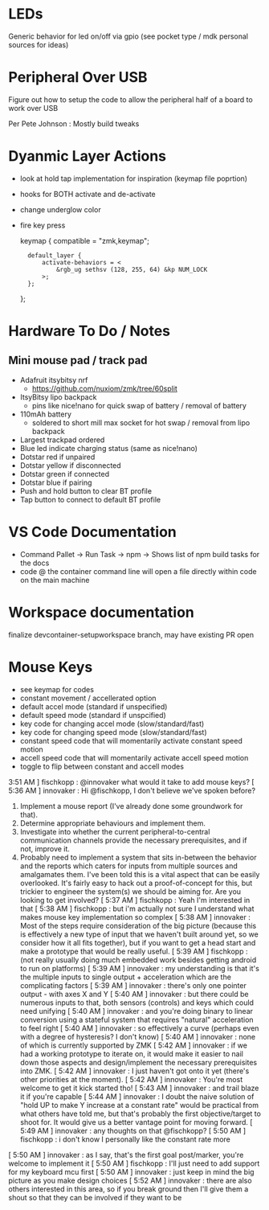 # LEDs

Generic behavior for led on/off via gpio (see pocket type / mdk personal sources for ideas)

# Peripheral Over USB

Figure out how to setup the code to allow the peripheral half of a board to work over USB

Per Pete Johnson : Mostly build tweaks

# Dyanmic Layer Actions

- look at hold tap implementation for inspiration (keymap file poprtion)

- hooks for BOTH activate and de-activate

- change underglow color
- fire key press

	keymap {
		compatible = "zmk,keymap";

		default_layer {
			activate-behaviors = <
	            &rgb_ug sethsv (128, 255, 64) &kp NUM_LOCK
			>;
		};
	};

# Hardware To Do / Notes

## Mini mouse pad / track pad

- Adafruit itsybitsy nrf
	- https://github.com/nuxiom/zmk/tree/60split
- ItsyBitsy lipo backpack
	- pins like nice!nano for quick swap of battery / removal of battery
- 110mAh battery
	- soldered to short mill max socket for hot swap / removal from lipo backpack
- Largest trackpad ordered
- Blue led indicate charging status (same as nice!nano)
- Dotstar red if unpaired
- Dotstar yellow if disconnected
- Dotstar green if connected
- Dotstar blue if pairing
- Push and hold button to clear BT profile
- Tap button to connect to default BT profile

# VS Code Documentation

- Command Pallet -> Run Task -> npm -> Shows list of npm build tasks for the docs
- code @ the container command line will open a file directly within code on the main machine

# Workspace documentation

finalize devcontainer-setupworkspace branch, may have existing PR open

# Mouse Keys

- see keymap for codes
- constant movement / accellerated option
- default accel mode (standard if unspecified)
- default speed mode (standard if unspcified)
- key code for changing accel mode (slow/standard/fast)
- key code for changing speed mode (slow/standard/fast)
- constant speed code that will momentarily activate constant speed motion
- accell speed code that will momentarily activate accell speed motion
- toggle to flip between constant and accell modes



3:51 AM
]
fischkopp
:
@innovaker what would it take to add mouse keys?
[
5:36 AM
]
innovaker
:
Hi @fischkopp, I don't believe we've spoken before?
1.  Implement a mouse report (I've already done some groundwork for that).
2.  Determine appropriate behaviours and implement them.
3.  Investigate into whether the current peripheral-to-central communication channels provide the necessary prerequisites, and if not, improve it.
4.  Probably need to implement a system that sits in-between the behavior and the reports which caters for inputs from multiple sources and amalgamates them.  I've been told this is a vital aspect that can be easily overlooked.
It's fairly easy to hack out a proof-of-concept for this, but trickier to engineer the system(s) we should be aiming for.
Are you looking to get involved?
[
5:37 AM
]
fischkopp
:
Yeah I'm interested in that
[
5:38 AM
]
fischkopp
:
but i'm actually not sure I understand what makes mouse key implementation so complex
[
5:38 AM
]
innovaker
:
Most of the steps require consideration of the big picture (because this is effectively a new type of input that we haven't built around yet, so we consider how it all fits together), but if you want to get a head start and make a prototype that would be really useful.
[
5:39 AM
]
fischkopp
:
(not really usually doing much embedded work besides getting android to run on platforms)
[
5:39 AM
]
innovaker
:
my understanding is that it's the multiple inputs to single output + acceleration which are the complicating factors
[
5:39 AM
]
innovaker
:
there's only one pointer output - with axes X and Y
[
5:40 AM
]
innovaker
:
but there could be numerous inputs to that, both sensors (controls) and keys which could need unifying
[
5:40 AM
]
innovaker
:
and you're doing binary to linear conversion using a stateful system that requires "natural" acceleration to feel right
[
5:40 AM
]
innovaker
:
so effectively a curve (perhaps even with a degree of hysteresis?  I don't know)
[
5:40 AM
]
innovaker
:
none of which is currently supported by ZMK
[
5:42 AM
]
innovaker
:
if we had a working prototype to iterate on, it would make it easier to nail down those aspects and design/implement the necessary prerequisites into ZMK.
[
5:42 AM
]
innovaker
:
I just haven't got onto it yet (there's other priorities at the moment).
[
5:42 AM
]
innovaker
:
You're most welcome to get it kick started tho!
[
5:43 AM
]
innovaker
:
and trail blaze it if you're capable
[
5:44 AM
]
innovaker
:
I doubt the naive solution of "hold UP to make Y increase at a constant rate" would be practical from what others have told me, but that's probably the first objective/target to shoot for.  It would give us a better vantage point for moving forward.
[
5:49 AM
]
innovaker
:
any thoughts on that @fischkopp?
[
5:50 AM
]
fischkopp
:
i don't know I personally like the constant rate more
  
[
5:50 AM
]
innovaker
:
as I say, that's the first goal post/marker, you're welcome to implement it
[
5:50 AM
]
fischkopp
:
I'll just need to add support for my keyboard mcu first
[
5:50 AM
]
innovaker
:
just keep in mind the big picture as you make design choices
[
5:52 AM
]
innovaker
:
there are also others interested in this area, so if you break ground then I'll give them a shout so that they can be involved if they want to be